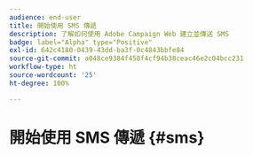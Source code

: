 ```yaml
---
audience: end-user
title: 開始使用 SMS 傳遞
description: 了解如何使用 Adobe Campaign Web 建立並傳送 SMS
badge: label="Alpha" type="Positive"
exl-id: 642c4180-0439-43dd-ba3f-0c4843bbfe84
source-git-commit: a048ce9384f458f4cf94b38ceac46e2c04bcc231
workflow-type: ht
source-wordcount: '25'
ht-degree: 100%

---
```


# 開始使用 SMS 傳遞 {#sms}
